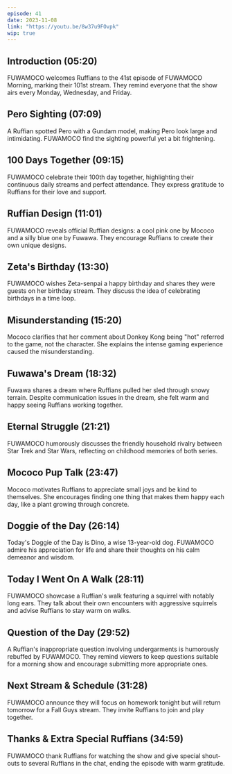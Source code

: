 ```yaml
---
episode: 41
date: 2023-11-08
link: "https://youtu.be/8w37u9FOvpk"
wip: true
---
```


## Introduction (05:20)

FUWAMOCO welcomes Ruffians to the 41st episode of FUWAMOCO Morning, marking their 101st stream. They remind everyone that the show airs every Monday, Wednesday, and Friday.

## Pero Sighting (07:09)

A Ruffian spotted Pero with a Gundam model, making Pero look large and intimidating. FUWAMOCO find the sighting powerful yet a bit frightening.

## 100 Days Together (09:15)

FUWAMOCO celebrate their 100th day together, highlighting their continuous daily streams and perfect attendance. They express gratitude to Ruffians for their love and support.

## Ruffian Design (11:01)

FUWAMOCO reveals official Ruffian designs: a cool pink one by Mococo and a silly blue one by Fuwawa. They encourage Ruffians to create their own unique designs.

## Zeta's Birthday (13:30)

FUWAMOCO wishes Zeta-senpai a happy birthday and shares they were guests on her birthday stream. They discuss the idea of celebrating birthdays in a time loop.

## Misunderstanding (15:20)

Mococo clarifies that her comment about Donkey Kong being "hot" referred to the game, not the character. She explains the intense gaming experience caused the misunderstanding.

## Fuwawa's Dream (18:32)

Fuwawa shares a dream where Ruffians pulled her sled through snowy terrain. Despite communication issues in the dream, she felt warm and happy seeing Ruffians working together.

## Eternal Struggle (21:21)

FUWAMOCO humorously discusses the friendly household rivalry between Star Trek and Star Wars, reflecting on childhood memories of both series.

## Mococo Pup Talk (23:47)

Mococo motivates Ruffians to appreciate small joys and be kind to themselves. She encourages finding one thing that makes them happy each day, like a plant growing through concrete.

## Doggie of the Day (26:14)

Today's Doggie of the Day is Dino, a wise 13-year-old dog. FUWAMOCO admire his appreciation for life and share their thoughts on his calm demeanor and wisdom.

## Today I Went On A Walk (28:11)

FUWAMOCO showcase a Ruffian's walk featuring a squirrel with notably long ears. They talk about their own encounters with aggressive squirrels and advise Ruffians to stay warm on walks.

## Question of the Day (29:52)

A Ruffian's inappropriate question involving undergarments is humorously rebuffed by FUWAMOCO. They remind viewers to keep questions suitable for a morning show and encourage submitting more appropriate ones.

## Next Stream & Schedule (31:28)

FUWAMOCO announce they will focus on homework tonight but will return tomorrow for a Fall Guys stream. They invite Ruffians to join and play together.

## Thanks & Extra Special Ruffians (34:59)

FUWAMOCO thank Ruffians for watching the show and give special shout-outs to several Ruffians in the chat, ending the episode with warm gratitude.
